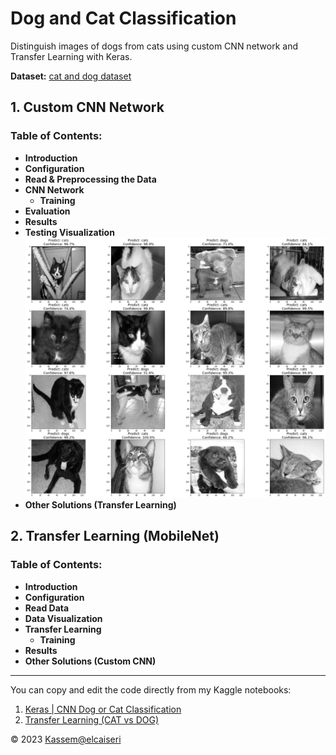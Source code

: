 # Dog and Cat Classification

Distinguish images of dogs from cats using custom CNN network and Transfer Learning with Keras.

**Dataset:** [cat and dog dataset](https://www.kaggle.com/datasets/tongpython/cat-and-dog)

## 1. Custom CNN Network

### Table of Contents:
* **Introduction**
* **Configuration**
* **Read & Preprocessing the Data**
* **CNN Network**
  - **Training**
* **Evaluation**
* **Results**
* **Testing Visualization**
  ![Results](__results___files/__results___19_0.png)
* **Other Solutions (Transfer Learning)**

## 2. Transfer Learning (MobileNet)

### Table of Contents:
* **Introduction**
* **Configuration**
* **Read Data**
* **Data Visualization**
* **Transfer Learning**
  - **Training**
* **Results**
* **Other Solutions (Custom CNN)**

---

You can copy and edit the code directly from my Kaggle notebooks:

1. [Keras | CNN Dog or Cat Classification](https://www.kaggle.com/code/elcaiseri/keras-cnn-dog-or-cat-classification)
2. [Transfer Learning (CAT vs DOG)](https://www.kaggle.com/code/elcaiseri/transfer-learning-cat-vs-dog)

© 2023 [Kassem@elcaiseri](https://kaggle.com/elcaiseri)
